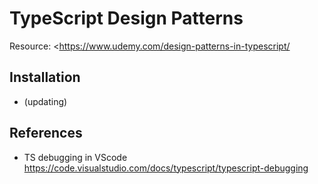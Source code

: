# TypeScript Design Patterns
Resource: <https://www.udemy.com/design-patterns-in-typescript/

## Installation
* (updating)

## References
* TS debugging in VScode https://code.visualstudio.com/docs/typescript/typescript-debugging